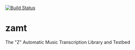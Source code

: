 [![Build Status](https://travis-ci.com/gerazo/zamt.svg?branch=master)](https://travis-ci.com/gerazo/zamt)
# zamt
The "Z" Automatic Music Transcription Library and Testbed
